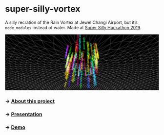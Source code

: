 # super-silly-vortex

A silly recration of the Rain Vortex at Jewel Changi Airport, but it’s `node_modules` instead of water.
Made at [Super Silly Hackathon 2019](https://supersillyhackathon.sg/).

<img src="screenshot.png" />

### &rarr; [About this project](https://www.notion.so/dtinth/super-silly-vortex-f42731e7e2304b97852e69a3797231b0)

### &rarr; [Presentation](./presentation/README.md)

### &rarr; [Demo](https://super-silly-vortex.netlify.com/)
